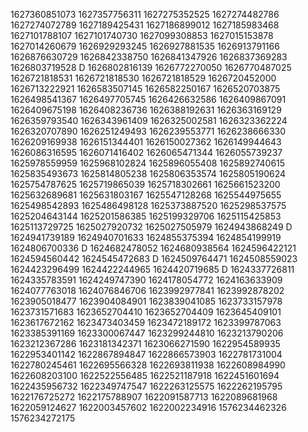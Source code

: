 1627360851073
1627357756311
1627275352525
1627274482786
1627274072789
1627189425431
1627186899012
1627185983468
1627101788107
1627101740730
1627099308853
1627015153878
1627014260679
1626929293245
1626927881535
1626913791166
1626876630729
1626842338750
1626841347926
1626837369283
1626803719528
D
1626802816139
1626772270050
1626770487025
1626721818531
1626721818530
1626721818529
1626720452000
1626713222921
1626583507145
1626582250167
1626520703875
1626498541367
1626497705745
1626426632586
1626409867091
1626409675198
1626408236736
1626388192631
1626363169129
1626359793540
1626343961409
1626325002581
1626323362224
1626320707890
1626251249493
1626239553771
1626238666330
1626209169938
1626151344401
1626150027362
1626149944643
1626086316595
1626071416402
1626065471344
1626055739237
1625978559959
1625968102824
1625896055408
1625892740615
1625835493673
1625814805238
1625806353574
1625805190624
1625754787625
1625719865039
1625718302661
1625661523200
1625632689681
1625631803167
1625547128268
1625544975655
1625498542893
1625486498128
1625373887520
1625298537575
1625204643144
1625201586385
1625199329706
1625115425853
1625113729725
1625027920732
1625027505979
1624943868249
D
1624941739189
1624940701633
1624855375394
1624854199919
1624806700336
D
1624682478052
1624680938564
1624596422121
1624594560442
1624545472683
D
1624509764471
1624508559023
1624423296499
1624422244965
1624420719685
D
1624337726811
1624335783591
1624249747390
1624178054772
1624163633909
1624077763018
1624076846706
1623992977841
1623992878202
1623905018477
1623904084901
1623839041085
1623733157978
1623731571683
1623652704410
1623652704409
1623645409101
1623617672162
1623473403459
1623472189172
1623399787063
1623385391169
1623300067447
1623299244810
1623213790206
1623212367286
1623181342371
1623066271590
1622954589935
1622953401142
1622867894847
1622866573903
1622781731004
1622780245461
1622695566328
1622693811938
1622608984990
1622608203100
1622522556485
1622521187918
1622451601694
1622435956732
1622349747547
1622263125575
1622262195795
1622176725272
1622175788907
1622091587713
1622089681968
1622059124627
1622003457602
1622002234916
1576234462326
1576234272175
